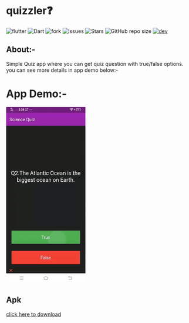# quizzler❓

![flutter](https://img.shields.io/badge/Flutter-Framework-green?logo=flutter)
![Dart](https://img.shields.io/badge/Dart-Language-blue?logo=dart)
![fork](https://img.shields.io/github/forks/surrajj20/Quizzler-App) 
![issues](https://img.shields.io/github/issues/surrajj20/Quizzler-App)
![Stars](https://img.shields.io/github/stars/surrajj20/Quizzler-App)
![GitHub repo size](https://img.shields.io/github/repo-size/surrajj20/Quizzler-App)
[![dev](https://img.shields.io/badge/developed%20by%20-suraj%20sah-blue)](https://surrajj20.github.io/Portfolio-of-SURAJ-SAH/)

## About:-
Simple Quiz app where you can get quiz question with true/false options. </br>
you can see more details in app demo below:-

# App Demo:-
![App Demo](images/app-demo.gif)


## Apk
[click here to download](https://drive.google.com/file/d/1pzRqTOuP6Mn-Z3KpEt6wM6qB2ipv65lE/view?usp=sharing)
